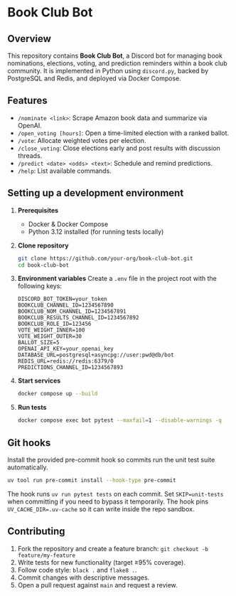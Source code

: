 # Book Club Bot

## Overview

This repository contains **Book Club Bot**, a Discord bot for managing book nominations, elections, voting, and prediction reminders within a book club community. It is implemented in Python using `discord.py`, backed by PostgreSQL and Redis, and deployed via Docker Compose.

## Features

* `/nominate <link>`: Scrape Amazon book data and summarize via OpenAI.
* `/open_voting [hours]`: Open a time-limited election with a ranked ballot.
* `/vote`: Allocate weighted votes per election.
* `/close_voting`: Close elections early and post results with discussion threads.
* `/predict <date> <odds> <text>`: Schedule and remind predictions.
* `/help`: List available commands.

## Setting up a development environment

1. **Prerequisites**

   * Docker & Docker Compose
   * Python 3.12 installed (for running tests locally)
2. **Clone repository**

   ```bash
   git clone https://github.com/your-org/book-club-bot.git
   cd book-club-bot
   ```
3. **Environment variables**
   Create a `.env` file in the project root with the following keys:

   ```dotenv
   DISCORD_BOT_TOKEN=your_token
   BOOKCLUB_CHANNEL_ID=1234567890
   BOOKCLUB_NOM_CHANNEL_ID=1234567891
   BOOKCLUB_RESULTS_CHANNEL_ID=1234567892
   BOOKCLUB_ROLE_ID=123456
   VOTE_WEIGHT_INNER=100
   VOTE_WEIGHT_OUTER=30
   BALLOT_SIZE=5
   OPENAI_API_KEY=your_openai_key
   DATABASE_URL=postgresql+asyncpg://user:pwd@db/bot
   REDIS_URL=redis://redis:6379/0
   PREDICTIONS_CHANNEL_ID=1234567893
   ```
4. **Start services**

   ```bash
   docker compose up --build
   ```
5. **Run tests**

   ```bash
   docker compose exec bot pytest --maxfail=1 --disable-warnings -q
   ```

## Git hooks

Install the provided pre-commit hook so commits run the unit test suite automatically.

```bash
uv tool run pre-commit install --hook-type pre-commit
```

The hook runs `uv run pytest tests` on each commit. Set `SKIP=unit-tests` when committing if you need to bypass it temporarily. The hook pins `UV_CACHE_DIR=.uv-cache` so it can write inside the repo sandbox.

## Contributing

1. Fork the repository and create a feature branch: `git checkout -b feature/my-feature`
2. Write tests for new functionality (target ≥95% coverage).
3. Follow code style: `black .` and `flake8 .`.
4. Commit changes with descriptive messages.
5. Open a pull request against `main` and request a review.

